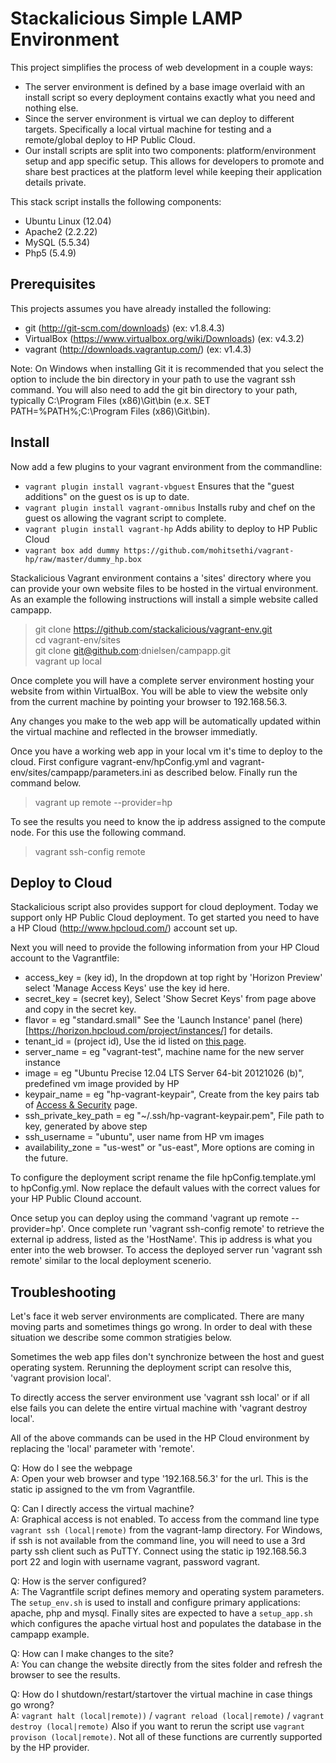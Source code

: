 Stackalicious Simple LAMP Environment
=============

This project simplifies the process of web development in a couple ways:
* The server environment is defined by a base image overlaid with an install script so every deployment contains exactly what you need and nothing else.
* Since the server environment is virtual we can deploy to different targets.  Specifically a local virtual machine for testing and a remote/global deploy to HP Public Cloud.
* Our install scripts are split into two components: platform/environment setup and app specific setup.  This allows for developers to promote and share best practices at the platform level while keeping their application details private.

This stack script installs the following components:
* Ubuntu Linux (12.04)
* Apache2 (2.2.22)
* MySQL (5.5.34)
* Php5 (5.4.9)

Prerequisites
------------------
This projects assumes you have already installed the following:
* git (http://git-scm.com/downloads) (ex: v1.8.4.3)
* VirtualBox (https://www.virtualbox.org/wiki/Downloads) (ex: v4.3.2)
* vagrant (http://downloads.vagrantup.com/) (ex: v1.4.3)

Note: On Windows when installing Git it is recommended that you select the option to include the bin directory in your path to use the vagrant ssh command.  You will also need to add the git bin directory to your path, typically C:\Program Files (x86)\Git\bin (e.x. SET PATH=%PATH%;C:\Program Files (x86)\Git\bin).

Install
-----------------
Now add a few plugins to your vagrant environment from the commandline:
* `vagrant plugin install vagrant-vbguest` Ensures that the "guest additions" on the guest os is up to date. 
* `vagrant plugin install vagrant-omnibus` Installs ruby and chef on the guest os allowing the vagrant script to complete.
* `vagrant plugin install vagrant-hp` Adds ability to deploy to HP Public Cloud
* `vagrant box add dummy https://github.com/mohitsethi/vagrant-hp/raw/master/dummy_hp.box`

Stackalicious Vagrant environment contains a 'sites' directory where you can provide your own website files to be hosted in the virtual environment.  As an example the following instructions will install a simple website called campapp.

> git clone https://github.com/stackalicious/vagrant-env.git  
> cd vagrant-env/sites  
> git clone git@github.com:dnielsen/campapp.git  
> vagrant up local

Once complete you will have a complete server environment hosting your website from within VirtualBox.  You will be able to view the website only from the current machine by pointing your browser to 192.168.56.3.

Any changes you make to the web app will be automatically updated within the virtual machine and reflected in the browser immediatly.

Once you have a working web app in your local vm it's time to deploy to the cloud.  First configure vagrant-env/hpConfig.yml and vagrant-env/sites/campapp/parameters.ini as described below. Finally run the command below.

> vagrant up remote --provider=hp

To see the results you need to know the ip address assigned to the compute node. For this use the following command.

> vagrant ssh-config remote

Deploy to Cloud
---------------
Stackalicious script also provides support for cloud deployment.  Today we support only HP Public Cloud deployment.  To get started you need to have a HP Cloud (http://www.hpcloud.com/) account set up.

Next you will need to provide the following information from your HP Cloud account to the Vagrantfile:
* access_key  = (key id),  In the dropdown at top right by 'Horizon Preview' select 'Manage Access Keys' use the key id here.
* secret_key = (secret key),  Select 'Show Secret Keys' from page above and copy in the secret key.
* flavor   = eg "standard.small"  See the 'Launch Instance' panel (here)[https://horizon.hpcloud.com/project/instances/] for details.
* tenant_id = (project id), Use the id listed on [this page](https://horizon.hpcloud.com/control_services/projects/).
* server_name = eg "vagrant-test", machine name for the new server instance  
* image    = eg "Ubuntu Precise 12.04 LTS Server 64-bit 20121026 (b)", predefined vm image provided by HP  
* keypair_name = eg "hp-vagrant-keypair", Create from the key pairs tab of [Access & Security](https://horizon.hpcloud.com/project/access_and_security/) page.  
* ssh_private_key_path = eg "~/.ssh/hp-vagrant-keypair.pem", File path to key, generated by above step
* ssh_username = "ubuntu", user name from HP vm images
* availability_zone = "us-west" or "us-east", More options are coming in the future.

To configure the deployment script rename the file hpConfig.template.yml to hpConfig.yml. Now replace the default values with the correct values for your HP Public Clound account.

Once setup you can deploy using the command 'vagrant up remote --provider=hp'.  Once complete run 'vagrant ssh-config remote' to retrieve the external ip address, listed as the 'HostName'.  This ip address is what you enter into the web browser.  To access the deployed server run 'vagrant ssh remote' similar to the local deployment scenerio.



Troubleshooting
------------------
Let's face it web server environments are complicated.  There are many moving parts and sometimes things go wrong. In order to deal with these situation we describe some common stratigies below.

Sometimes the web app files don't synchronize between the host and guest operating system. Rerunning the deployment script can resolve this, 'vagrant provision local'.  

To directly access the server environment use 'vagrant ssh local' or if all else fails you can delete the entire virtual machine with 'vagrant destroy local'.

All of the above commands can be used in the HP Cloud environment by replacing the 'local' parameter with 'remote'.



Q: How do I see the webpage  
A: Open your web browser and type '192.168.56.3' for the url.  This is the static ip assigned to the vm from Vagrantfile.  

Q: Can I directly access the virtual machine?  
A: Graphical access is not enabled. To access from the command line type `vagrant ssh (local|remote)` from the vagrant-lamp directory. For Windows, if ssh is not available from the command line, you will need to use a 3rd party ssh client such as PuTTY. Connect using the static ip 192.168.56.3 port 22 and login with username vagrant, password vagrant.  

Q: How is the server configured?  
A: The Vagrantfile script defines memory and operating system parameters.  The `setup_env.sh` is used to install and configure primary applications: apache, php and mysql.  Finally sites are expected to have a `setup_app.sh` which configures the apache virtual host and populates the database in the  campapp example.

Q: How can I make changes to the site?  
A: You can change the website directly from the sites folder and refresh the browser to see the results.

Q: How do I shutdown/restart/startover the virtual machine in case things go wrong?  
A: `vagrant halt (local|remote))` / `vagrant reload (local|remote)` / `vagrant destroy (local|remote)`  Also if you want to rerun the script use `vagrant provison (local|remote)`.  Not all of these functions are currently supported by the HP provider.

